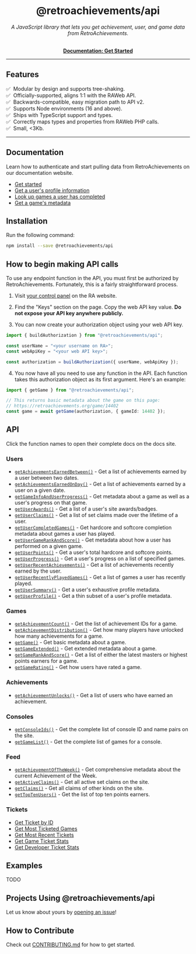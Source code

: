 <h1 align="center">@retroachievements/api</h1>

<p align="center">
  <i>A JavaScript library that lets you get achievement, user, and game data from RetroAchievements.</i>
  <br /><br />
</p>

<p align="center">
  <a href="https://api-docs.retroachievements.org/getting-started.html"><strong>Documentation: Get Started</strong></a>
  <br />
</p>

<hr />

## Features

✅ &nbsp;Modular by design and supports tree-shaking.  
✅ &nbsp;Officially-supported, aligns 1:1 with the RAWeb API.  
✅ &nbsp;Backwards-compatible, easy migration path to API v2.  
✅ &nbsp;Supports Node environments (16 and above).  
✅ &nbsp;Ships with TypeScript support and types.  
✅ &nbsp;Correctly maps types and properties from RAWeb PHP calls.  
✅ &nbsp;Small, <3Kb.

<hr />

## Documentation

Learn how to authenticate and start pulling data from RetroAchievements on our documentation website.

- [Get started](https://api-docs.retroachievements.org/getting-started.html)
- [Get a user's profile information](https://api-docs.retroachievements.org/v1/users/get-user-summary.html)
- [Look up games a user has completed](https://api-docs.retroachievements.org/v1/users/get-user-completed-games.html)
- [Get a game's metadata](https://api-docs.retroachievements.org/v1/games/get-game-extended.html)

## Installation

Run the following command:

```bash
npm install --save @retroachievements/api
```

## How to begin making API calls

To use any endpoint function in the API, you must first be authorized by RetroAchievements. Fortunately, this is a fairly straightforward process.

1. Visit [your control panel](https://retroachievements.org/controlpanel.php) on the RA website.

2. Find the "Keys" section on the page. Copy the web API key value. **Do not expose your API key anywhere publicly.**

3. You can now create your authorization object using your web API key.

```ts
import { buildAuthorization } from "@retroachievements/api";

const userName = "<your username on RA>";
const webApiKey = "<your web API key>";

const authorization = buildAuthorization({ userName, webApiKey });
```

4. You now have all you need to use any function in the API. Each function takes this authorization object as its first argument. Here's an example:

```ts
import { getGame } from "@retroachievements/api";

// This returns basic metadata about the game on this page:
// https://retroachievements.org/game/14402
const game = await getGame(authorization, { gameId: 14402 });
```

## API

Click the function names to open their complete docs on the docs site.

### Users

- [`getAchievementsEarnedBetween()`](https://api-docs.retroachievements.org/v1/users/get-achievements-earned-between.html) - Get a list of achievements earned by a user between two dates.
- [`getAchievementsEarnedOnDay()`](https://api-docs.retroachievements.org/v1/users/get-achievements-earned-on-day.html) - Get a list of achievements earned by a user on a given date.
- [`getGameInfoAndUserProgress()`](https://api-docs.retroachievements.org/v1/users/get-game-info-and-user-progress.html) - Get metadata about a game as well as a user's progress on that game.
- [`getUserAwards()`](https://api-docs.retroachievements.org/v1/users/get-user-awards.html) - Get a list of a user's site awards/badges.
- [`getUserClaims()`](https://api-docs.retroachievements.org/v1/users/get-user-claims.html) - Get a list of set claims made over the lifetime of a user.
- [`getUserCompletedGames()`](https://api-docs.retroachievements.org/v1/users/get-user-completed-games.html) - Get hardcore and softcore completion metadata about games a user has played.
- [`getUserGameRankAndScore()`](https://api-docs.retroachievements.org/v1/users/get-user-game-rank-and-score.html) - Get metadata about how a user has performed on a given game.
- [`getUserPoints()`](https://api-docs.retroachievements.org/v1/users/get-user-points.html) - Get a user's total hardcore and softcore points.
- [`getUserProgress()`](https://api-docs.retroachievements.org/v1/users/get-user-progress.html) - Get a user's progress on a list of specified games.
- [`getUserRecentAchievements()`](https://api-docs.retroachievements.org/v1/users/get-user-recent-achievements.html) - Get a list of achievements recently earned by the user.
- [`getUserRecentlyPlayedGames()`](https://api-docs.retroachievements.org/v1/users/get-user-recently-played-games.html) - Get a list of games a user has recently played.
- [`getUserSummary()`](https://api-docs.retroachievements.org/v1/users/get-user-summary.html) - Get a user's exhaustive profile metadata.
- [`getUserProfile()`](https://api-docs.retroachievements.org/v1/users/users/profile.html) - Get a thin subset of a user's profile metadata.

### Games

- [`getAchievementCount()`](https://api-docs.retroachievements.org/v1/games/get-achievement-count.html) - Get the list of achievement IDs for a game.
- [`getAchievementDistribution()`](https://api-docs.retroachievements.org/v1/games/get-achievement-distribution.html) - Get how many players have unlocked how many achievements for a game.
- [`getGame()`](https://api-docs.retroachievements.org/v1/games/get-game.html) - Get basic metadata about a game.
- [`getGameExtended()`](https://api-docs.retroachievements.org/v1/games/get-game-extended.html) - Get extended metadata about a game.
- [`getGameRankAndScore()`](https://api-docs.retroachievements.org/v1/games/get-game-rank-and-score.html) - Get a list of either the latest masters or highest points earners for a game.
- [`getGameRating()`](https://api-docs.retroachievements.org/v1/games/get-game-rating.html) - Get how users have rated a game.

### Achievements

- [`getAchievementUnlocks()`](https://api-docs.retroachievements.org/v1/achievements/get-achievement-unlocks.html) - Get a list of users who have earned an achievement.

### Consoles

- [`getConsoleIds()`](https://api-docs.retroachievements.org/v1/consoles/get-console-ids.html) - Get the complete list of console ID and name pairs on the site.
- [`getGameList()`](https://api-docs.retroachievements.org/v1/consoles/get-game-list.html) - Get the complete list of games for a console.

### Feed

- [`getAchievementOfTheWeek()`](https://api-docs.retroachievements.org/v1/feed/get-achievement-of-the-week.html) - Get comprehensive metadata about the current Achievement of the Week.
- [`getActiveClaims()`](https://api-docs.retroachievements.org/v1/feed/get-active-claims.html) - Get all active set claims on the site.
- [`getClaims()`](https://api-docs.retroachievements.org/v1/feed/get-claims.html) - Get all claims of other kinds on the site.
- [`getTopTenUsers()`](https://api-docs.retroachievements.org/v1/feed/get-top-ten-users.html) - Get the list of top ten points earners.

### Tickets

- [Get Ticket by ID](https://api-docs.retroachievements.org/v1/tickets/get-ticket-by-id.html)
- [Get Most Ticketed Games](https://api-docs.retroachievements.org/v1/tickets/get-most-ticketed-games.html)
- [Get Most Recent Tickets](https://api-docs.retroachievements.org/v1/tickets/get-most-recent-tickets.html)
- [Get Game Ticket Stats](https://api-docs.retroachievements.org/v1/tickets/get-game-ticket-stats.html)
- [Get Developer Ticket Stats](https://api-docs.retroachievements.org/v1/tickets/get-developer-ticket-stats.html)

## Examples

TODO

## Projects Using @retroachievements/api

Let us know about yours by [opening an issue](https://github.com/RetroAchievements/api-js/issues/new)!

## How to Contribute

Check out [CONTRIBUTING.md](https://github.com/RetroAchievements/api-js/blob/main/CONTRIBUTING.md) for how to get started.
